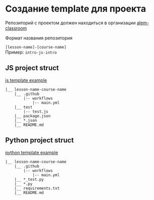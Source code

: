 # Создание template для проекта

Репозиторий с проектом должен находиться в организации [alem-classroom](https://github.com/alem-classroom)

Формат названия репозитория

`[lesson-name]-[course-name]`<br>
Пример: `intro-js-intro`<br>

## JS project struct
[js template example](https://github.com/alem-classroom/js-template)

```
|__ lesson-name-course-name
    |__ .github
        |-- workflows
            |-- main.yml
    |__ test
        |-- test.js
    |__ package.json
    |__ *.json
    |__ README.md
```

## Python project struct
[python template example](https://github.com/alem-classroom/python-template)
```
|__ lesson-name-course-name
    |__ .github
        |-- workflows
            |-- main.yml
    |__ *_test.py
    |__ *.py
    |__ requirements.txt
    |__ README.md
```